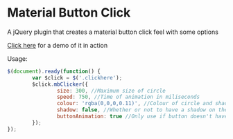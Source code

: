 # Material Button Click
A jQuery plugin that creates a material button click feel with some options

<a href="http://lopeax.github.io/material-button-click/" target="\_blank">Click here</a> for a demo of it in action

Usage:

```javascript
$(document).ready(function() {
		var $click = $('.clickhere');
		$click.mbClicker({
				size: 300, //Maximum size of circle
				speed: 750, //Time of animation in miliseconds
				colour: 'rgba(0,0,0,0.11)', //Colour of circle and shadow
				shadow: false, //Whether or not to have a shadow on the circle
				buttonAnimation: true //Only use if button doesn't have attr style
		});
});
```
